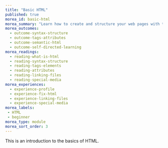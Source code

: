 ```yaml
---
title: "Basic HTML"
published: true
morea_id: basic-html
morea_summary: "Learn how to create and structure your web pages with the basics of HTML"
morea_outcomes:
  - outcome-syntax-structure
  - outcome-tags-attributes
  - outcome-semantic-html
  - outcome-self-directed-learning
morea_readings:
  - reading-what-is-html
  - reading-syntax-structure
  - reading-tags-elements
  - reading-attributes
  - reading-linking-files
  - reading-special-media
morea_experiences:
  - experience-profile
  - experience-fix-html
  - experience-linking-files
  - experience-special-media
morea_labels:
 - HTML
 - beginner
morea_type: module
morea_sort_order: 3
---
```


This is an introduction to the basics of HTML.
